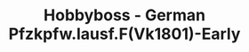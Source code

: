 ---
layout: product
title: "Hobbyboss - German Pfzkpfw.Iausf.F(Vk1801)-Early"
price: "3050" 
desc: "N/A"
img_path: "/assets/img/HB83804.webp"
brand: "N/A"
available: false
special_offer: false
new: false
soon: false
cat: "010000"
subcat: "013500"
subsubcat: "0N/A"
sifra: "HB83804"
popular: false
spec: false
---